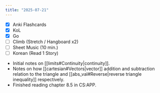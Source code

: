 ```yaml
---
title: "2025-07-21"
---
```


- [x] Anki Flashcards
- [x] KoL
- [x] Go
- [ ] Climb (Stretch / Hangboard x2)
- [ ] Sheet Music (10 min.)
- [ ] Korean (Read 1 Story)

* Initial notes on [[limits#Continuity|continuity]].
* Notes on how [[cartesian#Vectors|vector]] addition and subtraction relation to the triangle and [[abs_val#Reverse|reverse triangle inequality]] respectively.
* Finished reading chapter 8.5 in CS:APP.